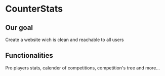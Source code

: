 # CounterStats
## Our goal
Create a website wich is clean and reachable to all users
## Functionalities
Pro players stats, calender of competitions, competition's tree and more... 
